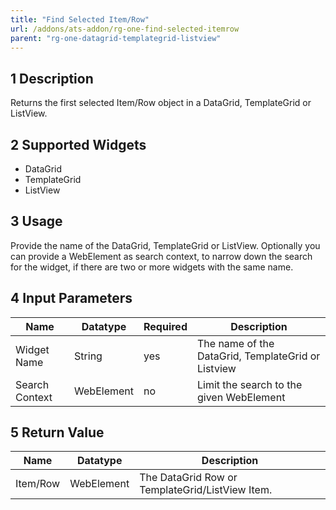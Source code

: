 ```yaml
---
title: "Find Selected Item/Row"
url: /addons/ats-addon/rg-one-find-selected-itemrow
parent: "rg-one-datagrid-templategrid-listview"
---
```


## 1 Description

Returns the first selected Item/Row object in a DataGrid, TemplateGrid or ListView.

## 2 Supported Widgets

* DataGrid
* TemplateGrid
* ListView

## 3 Usage

Provide the name of the DataGrid, TemplateGrid or ListView.
Optionally you can provide a WebElement as search context, to narrow down the search for the widget, if there are two or more widgets with the same name.

## 4 Input Parameters

Name | Datatype | Required | Description
--- | --- | --- | ---
Widget Name | String | yes | The name of the DataGrid, TemplateGrid or Listview
Search Context | WebElement | no |Limit the search to the given WebElement

## 5 Return Value

Name | Datatype | Description
---- | --------- | ---------------
Item/Row | WebElement | The DataGrid Row or TemplateGrid/ListView Item.
